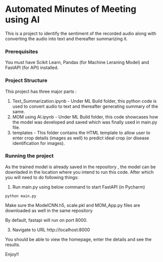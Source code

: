 # Automated Minutes of Meeting using AI

This is a project to identify the sentiment of the recorded audio along with converting the audio into text and thereafter summarizing it.

### Prerequisites
You must have Scikit Learn, Pandas (for Machine Leraning Model) and FastAPI (for API) installed.

### Project Structure
This project has three major parts :
1. Text_Summarization.ipynb - Under ML Build folder, this python code is used to convert audio to text and thereafter generating summary of the same.
2. MOM using AI.ipynb -  Under ML Build folder, this code showcases how the model was developed and saved which was finally used in main.py file.
4. templates - This folder contains the HTML template to allow user to enter crop details (images as well) to predict ideal crop (or disease identification for images).

### Running the project
As the trained model is already saved in the repository , the model can be downladed in the location where you intend to run this code. After which you will need to do following things:

1. Run main.py using below command to start FastAPI (in Pycharm)
```
python main.py
```

Make sure the ModelCNN.h5, scale.pkl and MOM_App.py files are downloaded as well in the same repository

By default, fastapi will run on port 8000.

3. Navigate to URL http://localhost:8000

You should be able to view the homepage, enter the details and see the results.

Enjoy!!
